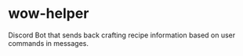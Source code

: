# wow-helper
Discord Bot that sends back crafting recipe information based on user commands in messages.
